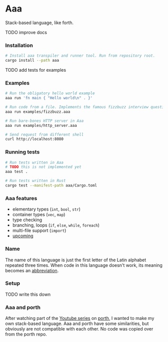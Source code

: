 # Aaa
Stack-based language, like forth.

TODO improve docs

### Installation
```sh
# Install aaa transpiler and runner tool. Run from repository root.
cargo install --path aaa
```

TODO add tests for examples

### Examples
```sh
# Run the obligatory hello world example
aaa run 'fn main { "Hello world\n" . }'

# Run code from a file. Implements the famous fizzbuzz interview question.
aaa run examples/fizzbuzz.aaa

# Run bare-bones HTTP server in Aaa
aaa run examples/http_server.aaa

# Send request from different shell
curl http://localhost:8080
```

### Running tests

```sh
# Run tests written in Aaa
# TODO this is not implemented yet
aaa test .

# Run tests written in Rust
cargo test --manifest-path aaa/Cargo.toml
```


### Aaa features
- elementary types (`int`, `bool`, `str`)
- container types (`vec`, `map`)
- type checking
- branching, loops (`if`, `else`, `while`, `foreach`)
- multi-file support (`import`)
- [upcoming](https://github.com/lk16/aaa/issues?q=is%3Aissue+is%3Aopen+label%3Aenhancement)

### Name
The name of this language is just the first letter of the Latin alphabet repeated three times. When code in this language doesn't work, its meaning becomes an [abbreviation](https://en.uncyclopedia.co/wiki/AAAAAAAAA!).

### Setup

TODO write this down


### Aaa and porth
After watching part of the [Youtube series](https://www.youtube.com/playlist?list=PLpM-Dvs8t0VbMZA7wW9aR3EtBqe2kinu4) on [porth](https://gitlab.com/tsoding/porth), I wanted to make my own stack-based language. Aaa and porth have some similarities, but obviously are not compatible with each other. No code was copied over from the porth repo.
